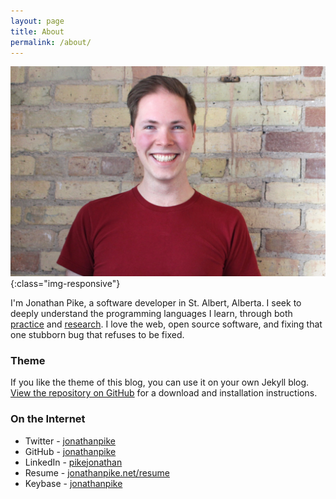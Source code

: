 ```yaml
---
layout: page
title: About
permalink: /about/
---
```


![Jonathan Pike](/assets/jonathan.jpg){:class="img-responsive"}

I'm Jonathan Pike, a software developer in St. Albert, Alberta. I seek to deeply understand the programming languages I learn, through both [practice](http://jonathanpike.net/2015/09/26/Always-Be-Coding.html) and [research](http://jonathanpike.net/2015/11/24/Smooth-Ruby-Operators.html). I love the web, open source software, and fixing that one stubborn bug that refuses to be fixed. 

### Theme

If you like the theme of this blog, you can use it on your own Jekyll blog.  [View the repository on GitHub](https://github.com/jonathanpike/personally-developed) for a download and installation instructions. 


### On the Internet

- Twitter - [jonathanpike](https://twitter.com/jonathanpike)
- GitHub - [jonathanpike](https://github.com/jonathanpike)
- LinkedIn - [pikejonathan](https://ca.linkedin.com/in/pikejonathan)
- Resume - [jonathanpike.net/resume](http://jonathanpike.net/resume)
- Keybase - [jonathanpike](https://keybase.io/jonathanpike)

<br />
